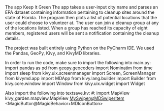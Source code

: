 The app Keep It Green The app takes a user-input city name and parses an EPA dataset containing information pertaining to cleanup sites around the state of Florida. The program then plots a list of potential locations that the user could choose to volunteer at. The user can join a cleanup group at any of the locations listed. When a group has reached its capacity of eight members, registered users will be sent a notification containing the cleanup details. 

The project was built entirely using Python on the PyCharm IDE. We used the Pandas, GeoPy, Kivy, and KivyMD libraries. 

In order to run the code, make sure to import the following into main.py: 
  import pandas as pd
  from geopy.geocoders import Nominatim
  from time import sleep
  from kivy.uix.screenmanager import Screen, ScreenManager
  from kivymd.app import MDApp
  from kivy.lang.builder import Builder
  from kivy.core.window import Window
  from kivy.uix.widget import Widget
  
Also import the following into textsave.kv: 
  #: import MapView kivy_garden.mapview.MapView
  <MySwiper@MDSwiperItem>
  <MagicButton@MagicBehavior+MDIconButton>

